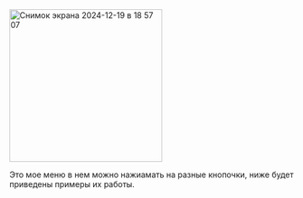 <img width="270" alt="Снимок экрана 2024-12-19 в 18 57 07" src="https://github.com/user-attachments/assets/fc212fae-16d3-46c0-a997-c85569dca850" />










Это мое меню в нем можно нажиамать на разные кнопочки, ниже будет приведены примеры их работы.
